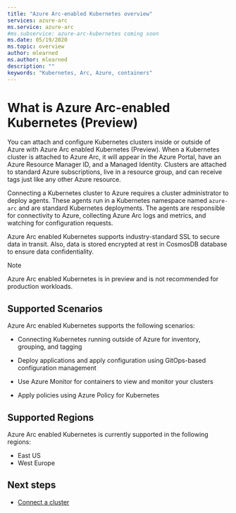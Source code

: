 ```yaml
---
title: "Azure Arc-enabled Kubernetes overview"
services: azure-arc
ms.service: azure-arc
#ms.subservice: azure-arc-kubernetes coming soon
ms.date: 05/19/2020
ms.topic: overview
author: mlearned
ms.author: mlearned
description: ""
keywords: "Kubernetes, Arc, Azure, containers"
---
```


# What is Azure Arc-enabled Kubernetes (Preview)

You can attach and configure Kubernetes clusters inside or outside of Azure with Azure Arc enabled Kubernetes (Preview). When a Kubernetes cluster is attached to Azure Arc, it will appear in the Azure Portal, have an Azure Resource Manager ID, and a Managed Identity. Clusters are attached to standard Azure subscriptions, live in a resource group, and can receive tags just like any other Azure resource.

Connecting a Kubernetes cluster to Azure requires a cluster administrator to deploy agents. These agents run in a Kubernetes namespace named `azure-arc` and are standard Kubernetes deployments. The agents are responsible for connectivity to Azure, collecting Azure Arc logs and metrics, and watching for configuration requests.

Azure Arc enabled Kubernetes supports industry-standard SSL to secure data in transit. Also, data is stored encrypted at rest in CosmosDB database to ensure data confidentiality.

 > [!NOTE]
> Azure Arc enabled Kubernetes is in preview and is not recommended for production workloads.


## Supported Scenarios

Azure Arc enabled Kubernetes supports the following scenarios:

* Connecting Kubernetes running outside of Azure for inventory, grouping, and tagging

* Deploy applications and apply configuration using GitOps-based configuration management

* Use Azure Monitor for containers to view and monitor your clusters

* Apply policies using Azure Policy for Kubernetes


## Supported Regions

Azure Arc enabled Kubernetes is currently supported in the following regions:

* East US
* West Europe


## Next steps

* [Connect a cluster ](./connect-cluster.md)
